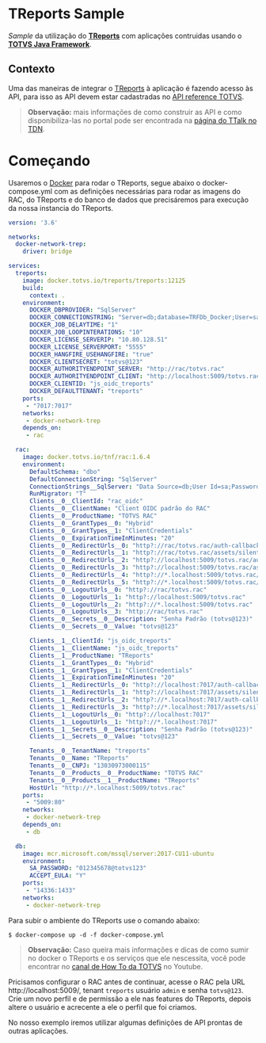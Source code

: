 # TReports Sample

_Sample_ da utilização do [__TReports__][treports] com aplicações contruidas usando o [__TOTVS Java Framework__][tjf].

## Contexto

Uma das maneiras de integrar o [TReports][treports] à aplicação é fazendo acesso às API, para isso as API devem estar cadastradas no [API reference TOTVS][api].

> **Observação:** mais informações de como construir as API e como disponibiliza-las no portal pode ser encontrada na [página do TTalk no TDN][ttalk].

# Começando



Usaremos o [Docker][docker] para rodar o TReports, segue abaixo o docker-compose.yml com as definições necessárias para rodar as imagens do RAC, do TReports e do banco de dados que precisáremos para execução da nossa instancia do TReports.

```yml
version: '3.6'

networks:
  docker-network-trep:
    driver: bridge

services:
  treports:
    image: docker.totvs.io/treports/treports:12125
    build:
      context: .
    environment:
      DOCKER_DBPROVIDER: "SqlServer"
      DOCKER_CONNECTIONSTRING: "Server=db;database=TRFDb_Docker;User=sa;Password=012345678@totvs123"
      DOCKER_JOB_DELAYTIME: "1"
      DOCKER_JOB_LOOPINTERATIONS: "10"
      DOCKER_LICENSE_SERVERIP: "10.80.128.51"
      DOCKER_LICENSE_SERVERPORT: "5555"
      DOCKER_HANGFIRE_USEHANGFIRE: "true"
      DOCKER_CLIENTSECRET: "totvs@123"
      DOCKER_AUTHORITYENDPOINT_SERVER: "http://rac/totvs.rac"
      DOCKER_AUTHORITYENDPOINT_CLIENT: "http://localhost:5009/totvs.rac"
      DOCKER_CLIENTID: "js_oidc_treports"
      DOCKER_DEFAULTTENANT: "treports"
    ports:
     - "7017:7017"
    networks:
     - docker-network-trep
    depends_on:
     - rac

  rac:
    image: docker.totvs.io/tnf/rac:1.6.4
    environment:
      DefaultSchema: "dbo"
      DefaultConnectionString: "SqlServer"
      ConnectionStrings__SqlServer: "Data Source=db;User Id=sa;Password=012345678@totvs123"
      RunMigrator: "T"
      Clients__0__ClientId: "rac_oidc"
      Clients__0__ClientName: "Client OIDC padrão do RAC"
      Clients__0__ProductName: "TOTVS RAC"
      Clients__0__GrantTypes__0: "Hybrid"
      Clients__0__GrantTypes__1: "ClientCredentials"
      Clients__0__ExpirationTimeInMinutes: "20"
      Clients__0__RedirectUrls__0: "http?://rac/totvs.rac/auth-callback"
      Clients__0__RedirectUrls__1: "http?://rac/totvs.rac/assets/silent-renew.html"
      Clients__0__RedirectUrls__2: "http?://localhost:5009/totvs.rac/auth-callback"
      Clients__0__RedirectUrls__3: "http?://localhost:5009/totvs.rac/assets/silent-renew.html"
      Clients__0__RedirectUrls__4: "http?://*.localhost:5009/totvs.rac/auth-callback"
      Clients__0__RedirectUrls__5: "http?://*.localhost:5009/totvs.rac/assets/silent-renew.html"
      Clients__0__LogoutUrls__0: "http?://rac/totvs.rac"
      Clients__0__LogoutUrls__1: "http?://localhost:5009/totvs.rac"
      Clients__0__LogoutUrls__2: "http?://*.localhost:5009/totvs.rac"
      Clients__0__LogoutUrls__3: "http://rac/totvs.rac"
      Clients__0__Secrets__0__Description: "Senha Padrão (totvs@123)"
      Clients__0__Secrets__0__Value: "totvs@123"

      Clients__1__ClientId: "js_oidc_treports"
      Clients__1__ClientName: "js_oidc_treports"
      Clients__1__ProductName: "TReports"
      Clients__1__GrantTypes__0: "Hybrid"
      Clients__1__GrantTypes__1: "ClientCredentials"
      Clients__1__ExpirationTimeInMinutes: "20"
      Clients__1__RedirectUrls__0: "http?://localhost:7017/auth-callback"
      Clients__1__RedirectUrls__1: "http?://localhost:7017/assets/silent-renew.html"
      Clients__1__RedirectUrls__2: "http?://*.localhost:7017/auth-callback"
      Clients__1__RedirectUrls__3: "http?://*.localhost:7017/assets/silent-renew.html"
      Clients__1__LogoutUrls__0: "http?://localhost:7017"
      Clients__1__LogoutUrls__1: "http?://*.localhost:7017"
      Clients__1__Secrets__0__Description: "Senha Padrão (totvs@123)"
      Clients__1__Secrets__0__Value: "totvs@123"

      Tenants__0__TenantName: "treports"
      Tenants__0__Name: "TReports"
      Tenants__0__CNPJ: "13030973000115"
      Tenants__0__Products__0__ProductName: "TOTVS RAC"
      Tenants__0__Products__1__ProductName: "TReports"
      HostUrl: "http://*.localhost:5009/totvs.rac"
    ports:
     - "5009:80"
    networks:
     - docker-network-trep
    depends_on:
     - db

  db:
    image: mcr.microsoft.com/mssql/server:2017-CU11-ubuntu
    environment:
      SA_PASSWORD: "012345678@totvs123"
      ACCEPT_EULA: "Y"
    ports:
     - "14336:1433"
    networks:
     - docker-network-trep
```

Para subir o ambiente do TReports use o comando abaixo:

```shell
$ docker-compose up -d -f docker-compose.yml
```

> **Observação:** Caso queira mais informações e dicas de como sumir no docker o TReports e os serviços que ele nescessita, você pode encontrar no [canal de How To da TOTVS][howtotreportsdocker] no Youtube.

Pricisamos configurar o RAC antes de continuar, acesse o RAC pela URL http://localhost:5009/, tenant `treports` usuário `admin` e senha `totvs@123`. Crie um novo perfil e de permissão a ele nas features do TReports, depois altere o usuário e acrecente a ele o perfil que foi criamos.

No nosso exemplo iremos utilizar algumas definições de API prontas de outras aplicações.

[tjf]: https://tjf.totvs.com.br
[treports]: https://treports.totvs.com.br
[api]: https://api.totvs.com.br
[ttalk]: https://tdn.totvs.com/display/framework/T-TALK
[docker]: http://docker.com
[howtotreportsdocker]: https://www.youtube.com/watch?v=Al9NoY58DJs&feature=youtu.be
